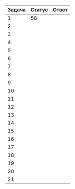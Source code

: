 | Задача | Статус |  Ответ |
| ------ | ------ | ------ |
| 1 |  58 |   |
| 2 |    |    |
| 3 |    |    |
| 4 |    |    |
| 5 |    |    |
| 6 |    |    |
| 7 |    |    |
| 8 |    |    |
| 9 |    |    |
| 10 |   |    |
| 11 |   |    |
| 12 |   |    |
| 13 |   |    |
| 14 |   |    |
| 15 |   |    |
| 16 |   |    |
| 17 |   |    |
| 18 |   |    |
| 19 |   |    |
| 20 |   |    |
| 21 |   |    |
